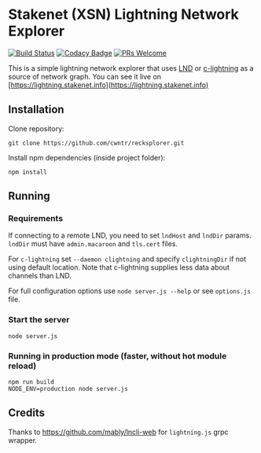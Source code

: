 # Stakenet (XSN) Lightning Network Explorer


[![Build Status](https://travis-ci.org/cwntr/recksplorer.svg?branch=master)](https://travis-ci.org/cwntr/recksplorer)
[![Codacy Badge](https://api.codacy.com/project/badge/Grade/d0fa383aa05e4837a40176d27032baf7)](https://www.codacy.com/manual/cwntr/recksplorer?utm_source=github.com&amp;utm_medium=referral&amp;utm_content=cwntr/recksplorer&amp;utm_campaign=Badge_Grade)
[![PRs Welcome](https://img.shields.io/badge/PRs-welcome-brightgreen.svg)](#contributing)


This is a simple lightning network explorer that uses [LND](https://github.com/X9Developers/DexAPI/releases) or [c-lightning](https://github.com/cwntr/lightning) as a source of network graph. You can see it live on [https://lightning.stakenet.info](https://lightning.stakenet.info) 


## Installation

Clone repository:

```
git clone https://github.com/cwntr/recksplorer.git
```

Install npm dependencies (inside project folder):

```
npm install
```

## Running

### Requirements

If connecting to a remote LND, you need to set `lndHost` and `lndDir` params. `lndDir` must have `admin.macaroon` and `tls.cert` files.

For `c-lightning` set `--daemon clightning` and specify `clightningDir` if not using default location. Note that c-lightning supplies less data about channels than LND.

For full configuration options use `node server.js --help` or see `options.js` file.

### Start the server

```
node server.js
```

### Running in production mode (faster, without hot module reload)

```
npm run build
NODE_ENV=production node server.js
```

## Credits


Thanks to https://github.com/mably/lncli-web for `lightning.js` grpc wrapper.
